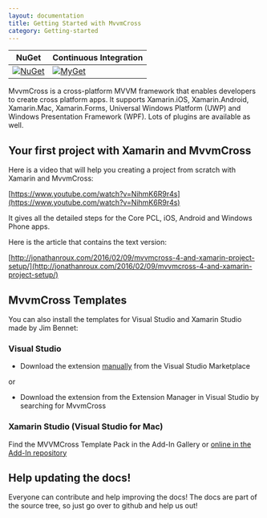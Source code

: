```yaml
---
layout: documentation
title: Getting Started with MvvmCross
category: Getting-started
---
```

NuGet | Continuous Integration
-------|-----------
[![NuGet](https://img.shields.io/nuget/v/MvvmCross.svg)](https://www.nuget.org/packages/MvvmCross/) | [![MyGet](https://img.shields.io/myget/mvvmcross/v/MvvmCross.svg)](https://www.myget.org/F/mvvmcross/api/v3/index.json)


MvvmCross is a cross-platform MVVM framework that enables developers to create cross platform apps. It supports Xamarin.iOS, Xamarin.Android, Xamarin.Mac, Xamarin.Forms, Universal Windows Platform (UWP) and Windows Presentation Framework (WPF). Lots of plugins are available as well.

## Your first project with Xamarin and MvvmCross

Here is a video that will help you creating a project from scratch with Xamarin and MvvmCross:

[https://www.youtube.com/watch?v=NihmK6R9r4s](https://www.youtube.com/watch?v=NihmK6R9r4s)

It gives all the detailed steps for the Core PCL, iOS, Android and Windows Phone apps.

Here is the article that contains the text version:

[http://jonathanroux.com/2016/02/09/mvvmcross-4-and-xamarin-project-setup/](http://jonathanroux.com/2016/02/09/mvvmcross-4-and-xamarin-project-setup/)

## MvvmCross Templates

You can also install the templates for Visual Studio and Xamarin Studio made by Jim Bennet:

### Visual Studio
* Download the extension [manually](https://marketplace.visualstudio.com/items?itemName=JimBobBennett.MvvmCrossforVisualStudio) from the Visual Studio Marketplace

or

* Download the extension from the Extension Manager in Visual Studio by searching for MvvmCross

### Xamarin Studio (Visual Studio for Mac)
Find the MVVMCross Template Pack in the Add-In Gallery or [online in the Add-In repository](http://addins.monodevelop.com/Project/Index/227)


## Help updating the docs!

Everyone can contribute and help improving the docs! The docs are part of the source tree, so just go over to github and help us out!
